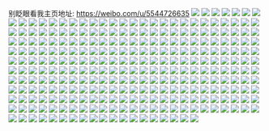 别眨眼看我主页地址: https://weibo.com/u/5544726635 
![](https://wx4.sinaimg.cn/mw2000/0063f6GLly1h9ellf45ylj32802yo1l0.jpg) 
![](https://wx4.sinaimg.cn/mw2000/0063f6GLly1h9ellcalknj32802yoe83.jpg) 
![](https://wx4.sinaimg.cn/mw2000/0063f6GLly1h95glg3hclj32c0340e82.jpg) 
![](https://wx4.sinaimg.cn/mw2000/0063f6GLly1h95gl9lykdj327y2ylqv6.jpg) 
![](https://wx4.sinaimg.cn/mw2000/0063f6GLly1h7xj8qqfjlj323u35su0x.jpg) 
![](https://wx4.sinaimg.cn/mw2000/0063f6GLly1h7xj8sfdutj323u35s4qq.jpg) 
![](https://wx4.sinaimg.cn/mw2000/0063f6GLly1h7xj8u77v6j323u35sqv5.jpg) 
![](https://wx4.sinaimg.cn/mw2000/0063f6GLly1h7xj8vt0tjj323u35su0x.jpg) 
![](https://wx4.sinaimg.cn/mw2000/0063f6GLly1h7xj90isdpj322e35sb2a.jpg) 
![](https://wx4.sinaimg.cn/mw2000/0063f6GLly1h7xj8mrdslj323u35s4qq.jpg) 
![](https://wx4.sinaimg.cn/mw2000/0063f6GLly1h7xjaa2wubj322p35se82.jpg) 
![](https://wx4.sinaimg.cn/mw2000/0063f6GLly1h7xj8oqf8uj323u35se82.jpg) 
![](https://wx4.sinaimg.cn/mw2000/0063f6GLly1h7xj8x4ve0j33344mohdv.jpg) 
![](https://wx4.sinaimg.cn/mw2000/0063f6GLly1h7qvkbuz57j30wh182wkw.jpg) 
![](https://wx4.sinaimg.cn/mw2000/0063f6GLly1h7qvnnur9fj30wi12yk07.jpg) 
![](https://wx4.sinaimg.cn/mw2000/0063f6GLly1h4yfe8ans2j31o0280u0x.jpg) 
![](https://wx4.sinaimg.cn/mw2000/0063f6GLly1h4yfe9lrssj30q61aktti.jpg) 
![](https://wx4.sinaimg.cn/mw2000/0063f6GLly1h4yfebh42kj30zj0ltq94.jpg) 
![](https://wx4.sinaimg.cn/mw2000/0063f6GLly1h4yfec7mz6j30zk16ik6g.jpg) 
![](https://wx4.sinaimg.cn/mw2000/0063f6GLly1h4yfe5c4t0j32c0340b2c.jpg) 
![](https://wx4.sinaimg.cn/mw2000/0063f6GLly1h4yfeg4ogoj31400u0wqv.jpg) 
![](https://wx4.sinaimg.cn/mw2000/0063f6GLly1h4fpk4ouojj31o0280npe.jpg) 
![](https://wx4.sinaimg.cn/mw2000/0063f6GLly1h4fpk2q8m9j31o0280npd.jpg) 
![](https://wx4.sinaimg.cn/mw2000/0063f6GLly1h3vzaeraemj30u30g7752.jpg) 
![](https://wx4.sinaimg.cn/mw2000/0063f6GLly1h3vzaf075yj313u0mfgrp.jpg) 
![](https://wx4.sinaimg.cn/mw2000/0063f6GLly1h3vzafcl9tj31401hce1h.jpg) 
![](https://wx4.sinaimg.cn/mw2000/0063f6GLly1h3vzabgn62j3232232k5v.jpg) 
![](https://wx4.sinaimg.cn/mw2000/0063f6GLly1h2x7w2t9lsj32c0340hdv.jpg) 
![](https://wx4.sinaimg.cn/mw2000/0063f6GLly1h2x7w7ailnj32af340kjn.jpg) 
![](https://wx4.sinaimg.cn/mw2000/0063f6GLly1h2x7w9d634j32801o0npd.jpg) 
![](https://wx4.sinaimg.cn/mw2000/0063f6GLly1h2x7wffyqpj33402c0qv7.jpg) 
![](https://wx4.sinaimg.cn/mw2000/0063f6GLly1h2rwor5orfj326h2xenpe.jpg) 
![](https://wx4.sinaimg.cn/mw2000/0063f6GLly1h2rwowprqbj33402c0b2b.jpg) 
![](https://wx4.sinaimg.cn/mw2000/0063f6GLly1h2rwokrh64j323c2seb2a.jpg) 
![](https://wx4.sinaimg.cn/mw2000/0063f6GLly1h28eu3ulthj32ac340hdv.jpg) 
![](https://wx4.sinaimg.cn/mw2000/0063f6GLly1h28eu7lb1rj33402c0npg.jpg) 
![](https://wx4.sinaimg.cn/mw2000/0063f6GLly1h0hv6jn0j6j30u01407g2.jpg) 
![](https://wx4.sinaimg.cn/mw2000/0063f6GLly1h0hv6kmahtj30u00u04jg.jpg) 
![](https://wx4.sinaimg.cn/mw2000/0063f6GLly1h0hv6ldbbwj30u00u0147.jpg) 
![](https://wx4.sinaimg.cn/mw2000/0063f6GLly1h0hv6j7z3oj30u00u04e2.jpg) 
![](https://wx4.sinaimg.cn/mw2000/0063f6GLly1h0hv6mlibbj30u00u0gws.jpg) 
![](https://wx4.sinaimg.cn/mw2000/0063f6GLly1h0hv6nobvej30u00u0gx0.jpg) 
![](https://wx4.sinaimg.cn/mw2000/0063f6GLly1gz3vv989w3j30qu0zrgxn.jpg) 
![](https://wx4.sinaimg.cn/mw2000/0063f6GLly1gz3vval6j5j30zj0lugyl.jpg) 
![](https://wx4.sinaimg.cn/mw2000/0063f6GLly1gz3vv7t4evj30wi17cdtj.jpg) 
![](https://wx4.sinaimg.cn/mw2000/0063f6GLly1gz3vvb91snj30u0140dlf.jpg) 
![](https://wx4.sinaimg.cn/mw2000/0063f6GLly1gz3vvdad01j30zk1be4jk.jpg) 
![](https://wx4.sinaimg.cn/mw2000/0063f6GLly1gz3vvf7h94j30yg0v0duv.jpg) 
![](https://wx4.sinaimg.cn/mw2000/0063f6GLly1gz3vvj4hobj30zk16ltqo.jpg) 
![](https://wx4.sinaimg.cn/mw2000/0063f6GLly1gz3vvgiuo3j30y90ltjym.jpg) 
![](https://wx4.sinaimg.cn/mw2000/0063f6GLly1gz3vvh7b1lj30yk0lmaed.jpg) 
![](https://wx4.sinaimg.cn/mw2000/0063f6GLly1gyxvztgu7gj322o340b2b.jpg) 
![](https://wx4.sinaimg.cn/mw2000/0063f6GLly1gyxvzl7kzaj322o3404qq.jpg) 
![](https://wx4.sinaimg.cn/mw2000/0063f6GLly1gyxvznafcmj322o340npe.jpg) 
![](https://wx4.sinaimg.cn/mw2000/0063f6GLly1gyxvzkdpi3j322o340b2b.jpg) 
![](https://wx4.sinaimg.cn/mw2000/0063f6GLly1gyxvzmn19nj322o340npd.jpg) 
![](https://wx4.sinaimg.cn/mw2000/0063f6GLly1gyxvzo089yj322o340x6p.jpg) 
![](https://wx4.sinaimg.cn/mw2000/0063f6GLly1gyxvzr6kkgj322o340qv6.jpg) 
![](https://wx4.sinaimg.cn/mw2000/0063f6GLly1gyxvzlvf4fj322o340kjl.jpg) 
![](https://wx4.sinaimg.cn/mw2000/0063f6GLly1gyxvzrrf45j334022ohdt.jpg) 
![](https://wx4.sinaimg.cn/mw2000/0063f6GLly1gxx6ayyt1qj322t2rqe81.jpg) 
![](https://wx4.sinaimg.cn/mw2000/0063f6GLly1gxx6axigcwj327h2xzx6q.jpg) 
![](https://wx4.sinaimg.cn/mw2000/0063f6GLly1gxjdgua0waj32c02c0npe.jpg) 
![](https://wx4.sinaimg.cn/mw2000/0063f6GLly1gxjdguskfej30ud0udk2y.jpg) 
![](https://wx4.sinaimg.cn/mw2000/0063f6GLly1gx7mo2kmidj30u00u0n40.jpg) 
![](https://wx4.sinaimg.cn/mw2000/0063f6GLly1gx7mo36zs3j30u00u0454.jpg) 
![](https://wx4.sinaimg.cn/mw2000/0063f6GLly1gwzrmzxyvvj30rh0rh10h.jpg) 
![](https://wx4.sinaimg.cn/mw2000/0063f6GLly1gwzrn0h9qhj30rm0rmgrl.jpg) 
![](https://wx4.sinaimg.cn/mw2000/0063f6GLly1gwzrn3q7u2j32c03407wi.jpg) 
![](https://wx4.sinaimg.cn/mw2000/0063f6GLly1gwzrmyrc0zj33402c0npe.jpg) 
![](https://wx4.sinaimg.cn/mw2000/0063f6GLly1gwsislkw0fj31o0280kjl.jpg) 
![](https://wx4.sinaimg.cn/mw2000/0063f6GLly1gwsisqp5v6j31o0280u0x.jpg) 
![](https://wx4.sinaimg.cn/mw2000/0063f6GLly1gwilqukviuj322f23x7wi.jpg) 
![](https://wx4.sinaimg.cn/mw2000/0063f6GLly1gwilqvqoz5j321h22a1ky.jpg) 
![](https://wx4.sinaimg.cn/mw2000/0063f6GLly1gwilqwl2ezj31py1py7pj.jpg) 
![](https://wx4.sinaimg.cn/mw2000/0063f6GLly1gvu661ef5pj32c02c0qv6.jpg) 
![](https://wx4.sinaimg.cn/mw2000/0063f6GLly1gvu660rgvcj30p30r5jx0.jpg) 
![](https://wx4.sinaimg.cn/mw2000/0063f6GLly1gvswky3gpqj30u00zy7hk.jpg) 
![](https://wx4.sinaimg.cn/mw2000/0063f6GLly1gvswkyxouaj30u00yz15m.jpg) 
![](https://wx4.sinaimg.cn/mw2000/0063f6GLly1gusuace6cij62c02c0hdv02.jpg) 
![](https://wx4.sinaimg.cn/mw2000/0063f6GLly1gu7cakxfgaj62c0340e8202.jpg) 
![](https://wx4.sinaimg.cn/mw2000/0063f6GLly1gu7camnoyzj32c02c0u0x.jpg) 
![](https://wx4.sinaimg.cn/mw2000/0063f6GLly1gu7caq0clij62c02c01kz02.jpg) 
![](https://wx4.sinaimg.cn/mw2000/0063f6GLgy1gs3xcyz1f5j33242a7e83.jpg) 
![](https://wx4.sinaimg.cn/mw2000/0063f6GLgy1gs3xd5of7gj33402c0npf.jpg) 
![](https://wx4.sinaimg.cn/mw2000/0063f6GLgy1gs1vhvhp2zj33402c0u0x.jpg) 
![](https://wx4.sinaimg.cn/mw2000/0063f6GLly1grj9fmc2bgj32c0340x6q.jpg) 
![](https://wx4.sinaimg.cn/mw2000/0063f6GLly1grj9ftqrk4j32c0340hdu.jpg) 
![](https://wx4.sinaimg.cn/mw2000/0063f6GLly1grj9fz2u1jj32c0340x6r.jpg) 
![](https://wx4.sinaimg.cn/mw2000/0063f6GLly1grj9g0rezfj32812yp4n6.jpg) 
![](https://wx4.sinaimg.cn/mw2000/0063f6GLly1grj9g2oa3ej31gx1yj4qp.jpg) 
![](https://wx4.sinaimg.cn/mw2000/0063f6GLly1grj9fhofvkj33402c01l0.jpg) 
![](https://wx4.sinaimg.cn/mw2000/0063f6GLly1grgzdnnoumj30zm0sfq5x.jpg) 
![](https://wx4.sinaimg.cn/mw2000/0063f6GLly1grgzdmv9jyj30zm0rs0y4.jpg) 
![](https://wx4.sinaimg.cn/mw2000/0063f6GLly1gr6l5hoz60j33402c04qr.jpg) 
![](https://wx4.sinaimg.cn/mw2000/0063f6GLly1gr1wxnfulmj33402c04qq.jpg) 
![](https://wx4.sinaimg.cn/mw2000/0063f6GLly1gr1wyi3fnej32c0340qv6.jpg) 
![](https://wx4.sinaimg.cn/mw2000/0063f6GLly1gr1wxhwufzj32c02c04qp.jpg) 
![](https://wx4.sinaimg.cn/mw2000/0063f6GLly1gr1wxkf1ncj32c02c01ky.jpg) 
![](https://wx4.sinaimg.cn/mw2000/0063f6GLly1gqv1wfu2ufj62c0340kjn02.jpg) 
![](https://wx4.sinaimg.cn/mw2000/0063f6GLly1gqv1wbyyy2j32c03407wi.jpg) 
![](https://wx4.sinaimg.cn/mw2000/0063f6GLly1gq6ts9u952j33402c0qv6.jpg) 
![](https://wx4.sinaimg.cn/mw2000/0063f6GLly1gq6tsfe7w8j33402c0u0x.jpg) 
![](https://wx4.sinaimg.cn/mw2000/0063f6GLly1gq6tscrpktj33402c01ky.jpg) 
![](https://wx4.sinaimg.cn/mw2000/0063f6GLly1gq6ts73jwxj32c0340x6r.jpg) 
![](https://wx4.sinaimg.cn/mw2000/0063f6GLly1gq4hdszd4xj31on28ukjl.jpg) 
![](https://wx4.sinaimg.cn/mw2000/0063f6GLly1gq4hducc2pj33402c0qv5.jpg) 
![](https://wx4.sinaimg.cn/mw2000/0063f6GLly1gq4hdwa22pj32c02c04ot.jpg) 
![](https://wx4.sinaimg.cn/mw2000/0063f6GLly1gq4hdyg3vfj32c02c01kx.jpg) 
![](https://wx4.sinaimg.cn/mw2000/0063f6GLly1gq4hdzxkf4j32c02c0h4o.jpg) 
![](https://wx4.sinaimg.cn/mw2000/0063f6GLly1gq4he2xvrej33402c0x6r.jpg) 
![](https://wx4.sinaimg.cn/mw2000/0063f6GLly1gplzitnyugj32c0340x6t.jpg) 
![](https://wx4.sinaimg.cn/mw2000/0063f6GLly1gplzj7vlouj32c03401l0.jpg) 
![](https://wx4.sinaimg.cn/mw2000/0063f6GLly1gp8rqukujxj32c0340hdw.jpg) 
![](https://wx4.sinaimg.cn/mw2000/0063f6GLly1gp8rqhsja3j32c0340kjo.jpg) 
![](https://wx4.sinaimg.cn/mw2000/0063f6GLly1gp8rqkw1o1j32c03404qs.jpg) 
![](https://wx4.sinaimg.cn/mw2000/0063f6GLly1gp8rqo1cg8j32c0340x6r.jpg) 
![](https://wx4.sinaimg.cn/mw2000/0063f6GLly1gp6u2mti7jj32a031c1kz.jpg) 
![](https://wx4.sinaimg.cn/mw2000/0063f6GLly1gp6u2j9bsgj32c0340kjl.jpg) 
![](https://wx4.sinaimg.cn/mw2000/0063f6GLly1gp5i0cz8e8j31o02801ky.jpg) 
![](https://wx4.sinaimg.cn/mw2000/0063f6GLly1goxft91g2aj32c02c04qq.jpg) 
![](https://wx4.sinaimg.cn/mw2000/0063f6GLly1goxftaz2kpj32c02c0x6p.jpg) 
![](https://wx4.sinaimg.cn/mw2000/0063f6GLly1gorx7nztegj32c03407wj.jpg) 
![](https://wx4.sinaimg.cn/mw2000/0063f6GLly1gojeq7lqemj32c02c0kjl.jpg) 
![](https://wx4.sinaimg.cn/mw2000/0063f6GLly1gojeq63riij32c02c07wh.jpg) 
![](https://wx4.sinaimg.cn/mw2000/0063f6GLly1gojeq1yv1ej32c02c0hdt.jpg) 
![](https://wx4.sinaimg.cn/mw2000/0063f6GLly1gojeq3iszpj32c02c0npd.jpg) 
![](https://wx4.sinaimg.cn/mw2000/0063f6GLly1go8w33pp1hj32c02c01ky.jpg) 
![](https://wx4.sinaimg.cn/mw2000/0063f6GLly1go8w30uq5zj32c02c0x6q.jpg) 
![](https://wx4.sinaimg.cn/mw2000/0063f6GLly1go2m7soojhj32c0340u0x.jpg) 
![](https://wx4.sinaimg.cn/mw2000/0063f6GLly1gnxu92nfytj32c0340e81.jpg) 
![](https://wx4.sinaimg.cn/mw2000/0063f6GLly1gnxu9a83bxj32c0340kjm.jpg) 
![](https://wx4.sinaimg.cn/mw2000/0063f6GLly1gnvf5zghkcj31o01slb2a.jpg) 
![](https://wx4.sinaimg.cn/mw2000/0063f6GLly1gnlpm40zl9j32bo33ku0y.jpg) 
![](https://wx4.sinaimg.cn/mw2000/0063f6GLly1gngddh0mlej32c02bz1ky.jpg) 
![](https://wx4.sinaimg.cn/mw2000/0063f6GLly1gn9iz18y13j32c02c0x6r.jpg) 
![](https://wx4.sinaimg.cn/mw2000/0063f6GLly1gn9iyyze9lj32c02c01ky.jpg) 
![](https://wx4.sinaimg.cn/mw2000/0063f6GLly1gn9iz4fwruj32c02c0u0z.jpg) 
![](https://wx4.sinaimg.cn/mw2000/0063f6GLly1gn3mknq7xbj30vc15szzu.jpg) 
![](https://wx4.sinaimg.cn/mw2000/0063f6GLly1gmvgl0j0y1j32c02c0ttt.jpg) 
![](https://wx4.sinaimg.cn/mw2000/0063f6GLly1gmvgl35wlij32c02c04qp.jpg) 
![](https://wx4.sinaimg.cn/mw2000/0063f6GLly1gmvgl6h2kpj32c02c0e81.jpg) 
![](https://wx4.sinaimg.cn/mw2000/0063f6GLly1gmvgl8hpx6j32c02c0wxh.jpg) 
![](https://wx4.sinaimg.cn/mw2000/0063f6GLly1gmvglawnksj32c02c04mi.jpg) 
![](https://wx4.sinaimg.cn/mw2000/0063f6GLly1gmvglds0ubj32c02c07wh.jpg) 
![](https://wx4.sinaimg.cn/mw2000/0063f6GLly1gmvglggp0jj32c02c01kx.jpg) 
![](https://wx4.sinaimg.cn/mw2000/0063f6GLly1gmvglkht38j32c02c0hdu.jpg) 
![](https://wx4.sinaimg.cn/mw2000/0063f6GLly1gmvgllv5j4j30vc15sk9o.jpg) 
![](https://wx4.sinaimg.cn/mw2000/0063f6GLly1gmu69xm8tdj33402c0u0z.jpg) 
![](https://wx4.sinaimg.cn/mw2000/0063f6GLly1gmsatlsgqwj31o0280npd.jpg) 
![](https://wx4.sinaimg.cn/mw2000/0063f6GLly1gmbmyxks6ij31400u0abt.jpg) 
![](https://wx4.sinaimg.cn/mw2000/0063f6GLly1gm3svv4tbxj32c02c0b29.jpg) 
![](https://wx4.sinaimg.cn/mw2000/0063f6GLly1gm3svml67bj32c02c01kx.jpg) 
![](https://wx4.sinaimg.cn/mw2000/0063f6GLgy1gly3orsn1jj32c03407wi.jpg) 
![](https://wx4.sinaimg.cn/mw2000/0063f6GLgy1gly3wqjcgsj30u0140tin.jpg) 
![](https://wx4.sinaimg.cn/mw2000/0063f6GLgy1glyplb8pl9j32c0340b2a.jpg) 
![](https://wx4.sinaimg.cn/mw2000/0063f6GLgy1glws822qmrj328d2z5qv7.jpg) 
![](https://wx4.sinaimg.cn/mw2000/0063f6GLgy1glws8fd7udj32c0340u10.jpg) 
![](https://wx4.sinaimg.cn/mw2000/0063f6GLgy1glws8mwcc0j32c03404qt.jpg) 
![](https://wx4.sinaimg.cn/mw2000/0063f6GLgy1glws8ql6tlj32ad3404qr.jpg) 
![](https://wx4.sinaimg.cn/mw2000/0063f6GLgy1glvpray25oj31zy2nx1kz.jpg) 
![](https://wx4.sinaimg.cn/mw2000/0063f6GLgy1glvpr6s4o2j31xc2lmhdv.jpg) 
![](https://wx4.sinaimg.cn/mw2000/0063f6GLgy1glvprf62hij323g2uu4qp.jpg) 
![](https://wx4.sinaimg.cn/mw2000/0063f6GLgy1glvprggun3j32c02bz7wh.jpg) 
![](https://wx4.sinaimg.cn/mw2000/0063f6GLgy1glvprjrb0fj32c02c0qv5.jpg) 
![](https://wx4.sinaimg.cn/mw2000/0063f6GLgy1glvprlcf5qj32af2af4qp.jpg) 
![](https://wx4.sinaimg.cn/mw2000/0063f6GLgy1gltqujojj9j33402c0x6p.jpg) 
![](https://wx4.sinaimg.cn/mw2000/0063f6GLgy1gltqune2r7j33402c0u0x.jpg) 
![](https://wx4.sinaimg.cn/mw2000/0063f6GLgy1gltfvsfz6zj31o0280npe.jpg) 
![](https://wx4.sinaimg.cn/mw2000/0063f6GLly1glozdzdn1hj30v915ojxx.jpg) 
![](https://wx4.sinaimg.cn/mw2000/0063f6GLly1glozdyynf7j30v915o0yy.jpg) 
![](https://wx4.sinaimg.cn/mw2000/0063f6GLly1glozdzy1ynj30v915on4q.jpg) 
![](https://wx4.sinaimg.cn/mw2000/0063f6GLly1gloze46phaj33402c0npf.jpg) 
![](https://wx4.sinaimg.cn/mw2000/0063f6GLly1gloze9539vj33402c0b2b.jpg) 
![](https://wx4.sinaimg.cn/mw2000/0063f6GLly1glozec1cxyj32c0340x6p.jpg) 
![](https://wx4.sinaimg.cn/mw2000/0063f6GLly1gllaohij62j30rs15cwxe.jpg) 
![](https://wx4.sinaimg.cn/mw2000/0063f6GLly1gllaoja6k0j30rs2bcb29.jpg) 
![](https://wx4.sinaimg.cn/mw2000/0063f6GLly1glfj7jjl8kj33402c0kjn.jpg) 
![](https://wx4.sinaimg.cn/mw2000/0063f6GLly1glfj7nvroxj33402c0kjn.jpg) 
![](https://wx4.sinaimg.cn/mw2000/0063f6GLly1glfj7vqzkgj33402c0npf.jpg) 
![](https://wx4.sinaimg.cn/mw2000/0063f6GLly1gl2xuz0sv1j31400u0wp5.jpg) 
![](https://wx4.sinaimg.cn/mw2000/0063f6GLly1gl2xuzq3amj30h80lzgqm.jpg) 
![](https://wx4.sinaimg.cn/mw2000/0063f6GLly1gl01aucml1j32c02c0qml.jpg) 
![](https://wx4.sinaimg.cn/mw2000/0063f6GLly1gkvsv9l0tpj32c02c07wh.jpg) 
![](https://wx4.sinaimg.cn/mw2000/0063f6GLly1gkvsvclcrcj32c02c0hdt.jpg) 
![](https://wx4.sinaimg.cn/mw2000/0063f6GLly1gkt92ewkwnj30p60piq34.jpg) 
![](https://wx4.sinaimg.cn/mw2000/0063f6GLly1gkkdi57rhej31qo2bk4qr.jpg) 
![](https://wx4.sinaimg.cn/mw2000/0063f6GLly1gkgvsgh5hkj32c02c0b2b.jpg) 
![](https://wx4.sinaimg.cn/mw2000/0063f6GLly1gkgvs7qjjzj32c02c0hdv.jpg) 
![](https://wx4.sinaimg.cn/mw2000/0063f6GLly1gkceeq03woj32c02c01ky.jpg) 
![](https://wx4.sinaimg.cn/mw2000/0063f6GLly1gkceev96pwj32c02c0kjm.jpg) 
![](https://wx4.sinaimg.cn/mw2000/0063f6GLly1gkb3i1tzinj31hc0u04da.jpg) 
![](https://wx4.sinaimg.cn/mw2000/0063f6GLly1gk9nw5uv5ij30tu0tub29.jpg) 
![](https://wx4.sinaimg.cn/mw2000/0063f6GLly1gk9nvxjz51j30tu0tu4qp.jpg) 
![](https://wx4.sinaimg.cn/mw2000/0063f6GLly1gk9nvot0y8j30vc0vc7el.jpg) 
![](https://wx4.sinaimg.cn/mw2000/0063f6GLly1gk8wkrh6psj32801o0hdt.jpg) 
![](https://wx4.sinaimg.cn/mw2000/0063f6GLly1gk8wktxzxej32801o0qv5.jpg) 
![](https://wx4.sinaimg.cn/mw2000/0063f6GLly1gk8wkveinij32801o0e81.jpg) 
![](https://wx4.sinaimg.cn/mw2000/0063f6GLly1gk6n54oueoj30mg0txn54.jpg) 
![](https://wx4.sinaimg.cn/mw2000/0063f6GLly1gk1pj6ysbij32c02c01kx.jpg) 
![](https://wx4.sinaimg.cn/mw2000/0063f6GLly1gk1pj4bmftj32c02c0hai.jpg) 
![](https://wx4.sinaimg.cn/mw2000/0063f6GLly1gk1pj945tij32c02c0e78.jpg) 
![](https://wx4.sinaimg.cn/mw2000/0063f6GLly1gk04lx8f7zj30vc0vcqiv.jpg) 
![](https://wx4.sinaimg.cn/mw2000/0063f6GLly1gjs2v0lvpkj30vc0vcn49.jpg) 
![](https://wx4.sinaimg.cn/mw2000/0063f6GLly1gjpu8560g4j32c02c0hdu.jpg) 
![](https://wx4.sinaimg.cn/mw2000/0063f6GLly1gjpu85q0rzj30vc15stec.jpg) 
![](https://wx4.sinaimg.cn/mw2000/0063f6GLly1gjpacguhdkj31fk0t0jwz.jpg) 
![](https://wx4.sinaimg.cn/mw2000/0063f6GLly1gjfxuz65vmj315s0vctla.jpg) 
![](https://wx4.sinaimg.cn/mw2000/0063f6GLly1gjehte87rzj32c02c0kec.jpg) 
![](https://wx4.sinaimg.cn/mw2000/0063f6GLly1gjehtbraf7j32c02c04qp.jpg) 
![](https://wx4.sinaimg.cn/mw2000/0063f6GLly1gjehth90hfj32c02c07wh.jpg) 
![](https://wx4.sinaimg.cn/mw2000/0063f6GLly1gja7we032pj32c02c0u0y.jpg) 
![](https://wx4.sinaimg.cn/mw2000/0063f6GLly1giwdlzfz22j32bi340hdv.jpg) 
![](https://wx4.sinaimg.cn/mw2000/0063f6GLly1gio1am1kvrj32c02c0e82.jpg) 
![](https://wx4.sinaimg.cn/mw2000/0063f6GLly1gio1nufpjdj32c02c0b2d.jpg) 
![](https://wx4.sinaimg.cn/mw2000/0063f6GLly1gio1nox9psj32bi2biu0x.jpg) 
![](https://wx4.sinaimg.cn/mw2000/0063f6GLly1gio1a5rj2bj30np0dlaba.jpg) 
![](https://wx4.sinaimg.cn/mw2000/0063f6GLly1gig5m0tbqaj32c02c07wi.jpg) 
![](https://wx4.sinaimg.cn/mw2000/0063f6GLly1gig712qn7kj32c02c07wj.jpg) 
![](https://wx4.sinaimg.cn/mw2000/0063f6GLly1gicczqh3q2j30vc15s4et.jpg) 
![](https://wx4.sinaimg.cn/mw2000/0063f6GLly1giccz8a12uj30u01b1tdf.jpg) 
![](https://wx4.sinaimg.cn/mw2000/0063f6GLly1gi97jujkl0j30u00u03zz.jpg) 
![](https://wx4.sinaimg.cn/mw2000/0063f6GLly1gi97l4y3fgj33402c0qv5.jpg) 
![](https://wx4.sinaimg.cn/mw2000/0063f6GLly1ghzhwbc9ylj30u01iiar0.jpg) 
![](https://wx4.sinaimg.cn/mw2000/0063f6GLly1ghwc1qngd0j32c03401l0.jpg) 
![](https://wx4.sinaimg.cn/mw2000/0063f6GLly1ghwc2ngt0kj32c02c01kx.jpg) 
![](https://wx4.sinaimg.cn/mw2000/0063f6GLly1ghwc363it6j32c02c07wh.jpg) 
![](https://wx4.sinaimg.cn/mw2000/0063f6GLly1ghmx8todcgj30rs2bc4qq.jpg) 
![](https://wx4.sinaimg.cn/mw2000/0063f6GLly1ghmx8qje57j30rs2bc4m0.jpg) 
![](https://wx4.sinaimg.cn/mw2000/0063f6GLly1ghmx8v181sj30rs2l91kx.jpg) 
![](https://wx4.sinaimg.cn/mw2000/0063f6GLly1ghjkbsw88bj30vc15s7ln.jpg) 
![](https://wx4.sinaimg.cn/mw2000/0063f6GLly1ghjkbtenfjj30vc15s199.jpg) 
![](https://wx4.sinaimg.cn/mw2000/0063f6GLly1ghal95xg1kj32c02c04qr.jpg) 
![](https://wx4.sinaimg.cn/mw2000/0063f6GLly1gh98sldxgxj30vc15sk4h.jpg) 
![](https://wx4.sinaimg.cn/mw2000/0063f6GLgy1gg7c0apsktj30rs4467wi.jpg) 
![](https://wx4.sinaimg.cn/mw2000/0063f6GLgy1gg7c05r4x5j30rs26qhdt.jpg) 
![](https://wx4.sinaimg.cn/mw2000/0063f6GLgy1gg7c07w05zj30rs27fhdt.jpg) 
![](https://wx4.sinaimg.cn/mw2000/0063f6GLgy1gg6130gfaxj316o1kux6p.jpg) 
![](https://wx4.sinaimg.cn/mw2000/0063f6GLgy1gg61329o2ij30rs5hlu0y.jpg) 
![](https://wx4.sinaimg.cn/mw2000/0063f6GLgy1gg541d6ru8j32c02c0hdu.jpg) 
![](https://wx4.sinaimg.cn/mw2000/0063f6GLgy1gg541jgf6oj31wy1wy1kz.jpg) 
![](https://wx4.sinaimg.cn/mw2000/0063f6GLgy1gg541eauspj32b32b3kjl.jpg) 
![](https://wx4.sinaimg.cn/mw2000/0063f6GLgy1gg541fh1cyj32b32b3u0x.jpg) 
![](https://wx4.sinaimg.cn/mw2000/0063f6GLgy1gg541b5j1nj32c02c0qqk.jpg) 
![](https://wx4.sinaimg.cn/mw2000/0063f6GLgy1gg54327hshj30tu0tunme.jpg) 
![](https://wx4.sinaimg.cn/mw2000/0063f6GLly1gfvmcgng4xj32c0340e83.jpg) 
![](https://wx4.sinaimg.cn/mw2000/0063f6GLly1gfvmcjn1ixj32bc3401kz.jpg) 
![](https://wx4.sinaimg.cn/mw2000/0063f6GLly1gfvmcpo9b0j32am340x6q.jpg) 
![](https://wx4.sinaimg.cn/mw2000/0063f6GLly1gfvmcano13j32ax340npe.jpg) 
![](https://wx4.sinaimg.cn/mw2000/0063f6GLly1gfgim6nva6j30u00u0thz.jpg) 
![](https://wx4.sinaimg.cn/mw2000/0063f6GLly1gfgim7w76fj30u00u0alj.jpg) 
![](https://wx4.sinaimg.cn/mw2000/0063f6GLly1gfgim5qgruj30u00u0q8a.jpg) 
![](https://wx4.sinaimg.cn/mw2000/0063f6GLly1gez5e8z3huj30u00u0n8j.jpg) 
![](https://wx4.sinaimg.cn/mw2000/0063f6GLly1gez5ebugc6j30u0140wp5.jpg) 
![](https://wx4.sinaimg.cn/mw2000/0063f6GLly1ger3dfwj0dj30u00u041h.jpg) 
![](https://wx4.sinaimg.cn/mw2000/0063f6GLly1ger3dfapq1j30u00u0ae5.jpg) 
![](https://wx4.sinaimg.cn/mw2000/0063f6GLly1genhxdb5j0j30u00u0grl.jpg) 
![](https://wx4.sinaimg.cn/mw2000/0063f6GLly1genhxdp1nbj30u00u0dnv.jpg) 
![](https://wx4.sinaimg.cn/mw2000/0063f6GLly1genhxcrm75j31400u0aj3.jpg) 
![](https://wx4.sinaimg.cn/mw2000/0063f6GLly1gego4u848ij30rr15swxs.jpg) 
![](https://wx4.sinaimg.cn/mw2000/0063f6GLly1gego50bv33j30vc15s7hh.jpg) 
![](https://wx4.sinaimg.cn/mw2000/0063f6GLly1gego4lhl8ej30vc16a7qr.jpg) 
![](https://wx4.sinaimg.cn/mw2000/0063f6GLly1gdzel1cd6ej30vc15sgut.jpg) 
![](https://wx4.sinaimg.cn/mw2000/0063f6GLly1gdwvw82wenj30vc0vcwr7.jpg) 
![](https://wx4.sinaimg.cn/mw2000/0063f6GLly1gdrealzfl9j32c03401ky.jpg) 
![](https://wx4.sinaimg.cn/mw2000/0063f6GLly1gdp3weg5xaj30vc16a197.jpg) 
![](https://wx4.sinaimg.cn/mw2000/0063f6GLly1gdc1vstnicj32c02c0npe.jpg) 
![](https://wx4.sinaimg.cn/mw2000/0063f6GLly1gdc1voeo9ej32c02c0e82.jpg) 
![](https://wx4.sinaimg.cn/mw2000/0063f6GLly1gdapzhgcgoj30vc15s47n.jpg) 
![](https://wx4.sinaimg.cn/mw2000/0063f6GLly1gd8x9xaf3lj32c02c0e51.jpg) 
![](https://wx4.sinaimg.cn/mw2000/0063f6GLly1gd7mmbayuaj30vc15sdua.jpg) 
![](https://wx4.sinaimg.cn/mw2000/0063f6GLly1gd7mmebwp8j30vc15saon.jpg) 
![](https://wx4.sinaimg.cn/mw2000/0063f6GLly1gd1uhb8j5gj32am340x6r.jpg) 
![](https://wx4.sinaimg.cn/mw2000/0063f6GLly1gd1uh0lpajj32c03607wk.jpg) 
![](https://wx4.sinaimg.cn/mw2000/0063f6GLly1gczai5b736j30vc15sk2v.jpg) 
![](https://wx4.sinaimg.cn/mw2000/0063f6GLly1gczai5qkxsj30vc15sdwy.jpg) 
